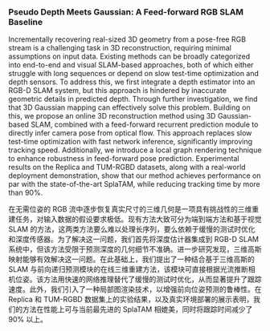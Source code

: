 ### Pseudo Depth Meets Gaussian: A Feed-forward RGB SLAM Baseline

Incrementally recovering real-sized 3D geometry from a pose-free RGB stream is a challenging task in 3D reconstruction, requiring minimal assumptions on input data. Existing methods can be broadly categorized into end-to-end and visual SLAM-based approaches, both of which either struggle with long sequences or depend on slow test-time optimization and depth sensors. To address this, we first integrate a depth estimator into an RGB-D SLAM system, but this approach is hindered by inaccurate geometric details in predicted depth. Through further investigation, we find that 3D Gaussian mapping can effectively solve this problem. Building on this, we propose an online 3D reconstruction method using 3D Gaussian-based SLAM, combined with a feed-forward recurrent prediction module to directly infer camera pose from optical flow. This approach replaces slow test-time optimization with fast network inference, significantly improving tracking speed. Additionally, we introduce a local graph rendering technique to enhance robustness in feed-forward pose prediction. Experimental results on the Replica and TUM-RGBD datasets, along with a real-world deployment demonstration, show that our method achieves performance on par with the state-of-the-art SplaTAM, while reducing tracking time by more than 90%.

在无需位姿的 RGB 流中逐步恢复真实尺寸的三维几何是一项具有挑战性的三维重建任务，对输入数据的假设要求极低。现有方法大致可分为端到端方法和基于视觉 SLAM 的方法，这两类方法要么难以处理长序列，要么依赖于缓慢的测试时优化和深度传感器。为了解决这一问题，我们首先将深度估计器集成到 RGB-D SLAM 系统中，但该方法受限于预测深度的几何细节不准确。进一步研究发现，三维高斯映射能够有效解决这一问题。在此基础上，我们提出了一种结合基于三维高斯的 SLAM 与前向递归预测模块的在线三维重建方法，该模块可直接根据光流推断相机位姿。该方法用快速的网络推理替代了缓慢的测试时优化，从而显著提升了跟踪速度。此外，我们引入了一种局部图渲染技术，以增强前向位姿预测的鲁棒性。在 Replica 和 TUM-RGBD 数据集上的实验结果，以及真实环境部署的展示表明，我们的方法在性能上可与当前最先进的 SplaTAM 相媲美，同时将跟踪时间减少了 90% 以上。
